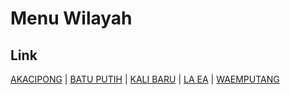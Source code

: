 # Menu Wilayah

## Link

[AKACIPONG](https://github.com/gigit-pemilu/pemilu-2024-74-sulawesi-tenggara/tree/main/pileg-dpr/hitung-suara/sub/74-sulawesi-tenggara/sub/06-bombana/sub/11-poleang-selatan/sub/2004-akacipong)
 | 
[BATU PUTIH](https://github.com/gigit-pemilu/pemilu-2024-74-sulawesi-tenggara/tree/main/pileg-dpr/hitung-suara/sub/74-sulawesi-tenggara/sub/06-bombana/sub/11-poleang-selatan/sub/2001-batu-putih)
 | 
[KALI BARU](https://github.com/gigit-pemilu/pemilu-2024-74-sulawesi-tenggara/tree/main/pileg-dpr/hitung-suara/sub/74-sulawesi-tenggara/sub/06-bombana/sub/11-poleang-selatan/sub/2003-kali-baru)
 | 
[LA EA](https://github.com/gigit-pemilu/pemilu-2024-74-sulawesi-tenggara/tree/main/pileg-dpr/hitung-suara/sub/74-sulawesi-tenggara/sub/06-bombana/sub/11-poleang-selatan/sub/2005-la-ea)
 | 
[WAEMPUTANG](https://github.com/gigit-pemilu/pemilu-2024-74-sulawesi-tenggara/tree/main/pileg-dpr/hitung-suara/sub/74-sulawesi-tenggara/sub/06-bombana/sub/11-poleang-selatan/sub/2002-waemputang)

